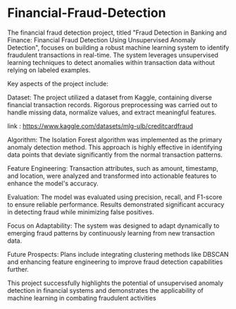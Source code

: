 # Financial-Fraud-Detection
The financial fraud detection project, titled "Fraud Detection in Banking and Finance: Financial Fraud Detection Using Unsupervised Anomaly Detection", focuses on building a robust machine learning system to identify fraudulent transactions in real-time. The system leverages unsupervised learning techniques to detect anomalies within transaction data without relying on labeled examples.

Key aspects of the project include:

Dataset: The project utilized a dataset from Kaggle, containing diverse financial transaction records. Rigorous preprocessing was carried out to handle missing data, normalize values, and extract meaningful features.

link : https://www.kaggle.com/datasets/mlg-ulb/creditcardfraud

Algorithm: The Isolation Forest algorithm was implemented as the primary anomaly detection method. This approach is highly effective in identifying data points that deviate significantly from the normal transaction patterns.

Feature Engineering: Transaction attributes, such as amount, timestamp, and location, were analyzed and transformed into actionable features to enhance the model's accuracy.

Evaluation: The model was evaluated using precision, recall, and F1-score to ensure reliable performance. Results demonstrated significant accuracy in detecting fraud while minimizing false positives.

Focus on Adaptability: The system was designed to adapt dynamically to emerging fraud patterns by continuously learning from new transaction data.

Future Prospects: Plans include integrating clustering methods like DBSCAN and enhancing feature engineering to improve fraud detection capabilities further.

This project successfully highlights the potential of unsupervised anomaly detection in financial systems and demonstrates the applicability of machine learning in combating fraudulent activities
